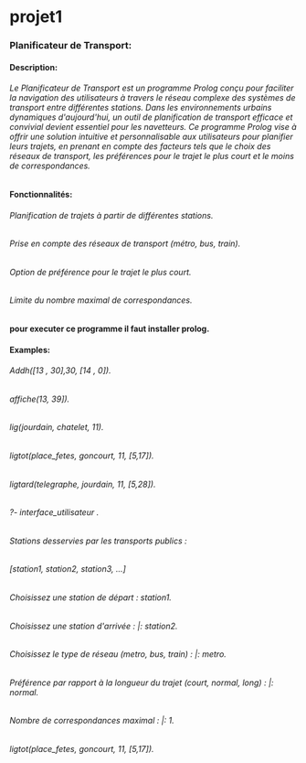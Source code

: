 # projet1
### Planificateur de Transport:
#### Description:
###### Le Planificateur de Transport est un programme Prolog conçu pour faciliter la navigation des utilisateurs à travers le réseau complexe des systèmes de transport entre différentes stations. Dans les environnements urbains dynamiques d'aujourd'hui, un outil de planification de transport efficace et convivial devient essentiel pour les navetteurs. Ce programme Prolog vise à offrir une solution intuitive et personnalisable aux utilisateurs pour planifier leurs trajets, en prenant en compte des facteurs tels que le choix des réseaux de transport, les préférences pour le trajet le plus court et le moins de correspondances.

#### Fonctionnalités:
###### Planification de trajets à partir de différentes stations.
###### Prise en compte des réseaux de transport (métro, bus, train).
###### Option de préférence pour le trajet le plus court.
###### Limite du nombre maximal de correspondances.

#### pour executer ce programme il faut installer prolog. 

#### Examples:
###### Addh([13 , 30],30, [14 , 0]).
###### affiche(13, 39]).
###### lig(jourdain, chatelet, 11).
###### ligtot(place_fetes, goncourt, 11, [5,17]).
###### ligtard(telegraphe, jourdain, 11, [5,28]).
###### ?- interface_utilisateur .
###### Stations desservies par les transports publics :
###### [station1, station2, station3, ...]
###### Choisissez une station de départ : station1.
###### Choisissez une station d'arrivée : |: station2.
###### Choisissez le type de réseau (metro, bus, train) : |: metro.
###### Préférence par rapport à la longueur du trajet (court, normal, long) : |: normal.
###### Nombre de correspondances maximal : |: 1.
###### ligtot(place_fetes, goncourt, 11, [5,17]).

